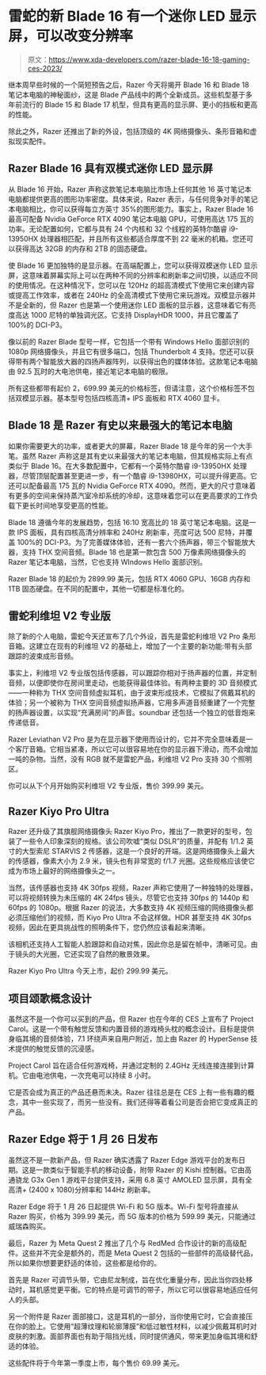 # 雷蛇的新 Blade 16 有一个迷你 LED 显示屏，可以改变分辨率

> 原文：<https://www.xda-developers.com/razer-blade-16-18-gaming-ces-2023/>

继本周早些时候的一个简短预告之后，Razer 今天将揭开 Blade 16 和 Blade 18 笔记本电脑的神秘面纱，这是 Blade 产品线中的两个全新成员。这些机型基于多年前流行的 Blade 15 和 Blade 17 机型，但具有更高的显示屏、更小的挡板和更高的性能。

除此之外，Razer 还推出了新的外设，包括顶级的 4K 网络摄像头、条形音箱和虚拟现实配件。

## Razer Blade 16 具有双模式迷你 LED 显示屏

从 Blade 16 开始，Razer 声称这款笔记本电脑比市场上任何其他 16 英寸笔记本电脑都提供更高的图形功率密度。具体来说，Razer 表示，与任何竞争对手的笔记本电脑相比，你可以获得每立方英寸 35%的图形能力。事实上，Razer Blade 16 最高可配备 Nvidia GeForce RTX 4090 笔记本电脑 GPU，可使用高达 175 瓦的功率。无论配置如何，它都与具有 24 个内核和 32 个线程的英特尔酷睿 i9-13950HX 处理器相匹配，并且所有这些都适合厚度不到 22 毫米的机箱。您还可以获得高达 32GB 的内存和 2TB 的固态硬盘。

使 Blade 16 更加独特的是显示器。在高端配置上，您可以获得双模迷你 LED 显示屏，这意味着屏幕实际上可以在两种不同的分辨率和刷新率之间切换，以适应不同的使用情况。在这种情况下，您可以在 120Hz 的超高清模式下使用它来创建内容或提高工作效率，或者在 240Hz 的全高清模式下使用它来玩游戏。双模显示器并不是全新的，但 Razer 也是第一个使用迷你 LED 面板的显示器，这意味着它有亮度高达 1000 尼特的单独调光区。它支持 DisplayHDR 1000，并且它覆盖了 100%的 DCI-P3。

像以前的 Razer Blade 型号一样，它包括一个带有 Windows Hello 面部识别的 1080p 网络摄像头，并且它有很多端口，包括 Thunderbolt 4 支持。您还可以获得带有两个智能放大器的四扬声器阵列，以获得出色的媒体体验。这款笔记本电脑由 92.5 瓦时的大电池供电，接近笔记本电脑的极限。

所有这些都带有起价 2，699.99 美元的价格标签，但请注意，这个价格标签不包括双模显示器。基本型号包括四核高清+ IPS 面板和 RTX 4060 显卡。

## Blade 18 是 Razer 有史以来最强大的笔记本电脑

如果你需要更大的功率，或者更大的屏幕，Razer Blade 18 是今年的另一个大手笔。虽然 Razer 声称这是其有史以来最强大的笔记本电脑，但其规格实际上有点类似于 Blade 16。在大多数配置中，它都有一个英特尔酷睿 i9-13950HX 处理器，尽管顶层配置甚至更进一步，有一个酷睿 i9-13980HX，可以提升得更高。它还可以配备最高 175 瓦的 Nvidia GeForce RTX 4090。然而，更大的尺寸意味着有更多的空间来保持蒸汽室冷却系统的冷却，这意味着您可以在更高要求的工作负载下更长时间地享受更高的性能。

Blade 18 遵循今年的发展趋势，包括 16:10 宽高比的 18 英寸笔记本电脑。这是一款 IPS 面板，具有四核高清分辨率和 240Hz 刷新率，亮度可达 500 尼特，并覆盖 100%的 DCI-P3。为了完善媒体体验，还有一套六个扬声器，带三个智能放大器，支持 THX 空间音频。Blade 18 也是第一款包含 500 万像素网络摄像头的 Razer 笔记本电脑，当然，它也支持 WIndows Hello 面部识别。

Razer Blade 18 的起价为 2899.99 美元，包括 RTX 4060 GPU、16GB 内存和 1TB 固态硬盘。在不同的配置中，其他一切都是标准化的。

## 雷蛇利维坦 V2 专业版

除了新的个人电脑，雷蛇今天还宣布了几个外设，首先是雷蛇利维坦 V2 Pro 条形音箱。这建立在现有的利维坦 V2 的基础上，增加了一个主要的新功能:带有头部跟踪的波束成形音频。

事实上，利维坦 V2 专业版包括传感器，可以跟踪你相对于扬声器的位置，并定制音频，以便即使你在房间里走动，也能获得最佳体验。有两种主要的 3D 音频模式——一种称为 THX 空间音频虚拟耳机，由于波束形成技术，它模拟了佩戴耳机的体验；另一个被称为 THX 空间音频虚拟扬声器，它用多声道音频重建了一个完整的扬声器设置，以实现“充满房间”的声音。soundbar 还包括一个独立的低音炮来传递低音。

Razer Leviathan V2 Pro 是为在显示器下使用而设计的，它并不完全意味着是一个客厅音箱。它相当紧凑，所以它可以很容易地在你的显示器下滑动，而不会增加一吨的杂物。当然，没有 RGB 就不是雷蛇产品，利维坦 V2 Pro 支持 30 个照明区。

你可以从下个月开始购买利维坦 V2 专业版，售价 399.99 美元。

## Razer Kiyo Pro Ultra

Razer 还升级了其旗舰网络摄像头 Razer Kiyo Pro，推出了一款更好的型号，包装了一些令人印象深刻的规格。该公司吹嘘“类似 DSLR”的质量，并配有 1/1.2 英寸的大型索尼 STARVIS 2 传感器，这是一个良好的开端。这是网络摄像头上最大的传感器，像素大小为 2.9 米，镜头也有非常宽的 f/1.7 光圈。这些规格应该使它成为市场上最好的网络摄像头之一。

当然，该传感器也支持 4K 30fps 视频，Razer 声称它使用了一种独特的处理器，可以将视频转换为未压缩的 4K 24fps 镜头，尽管它也支持 30fps 的 1440p 和 60fps 的 1080p。根据 Razer 的说法，大多数支持 4K 视频压缩的网络摄像头都必须压缩他们的视频，而 Kiyo Pro Ultra 不会这样做。HDR 甚至支持 4K 30fps 视频，因此在更具挑战性的照明条件下，您仍然应该看起来清晰。

该相机还支持人工智能人脸跟踪和自动对焦，因此你总是留在帧中，清晰可见。由于镜头的大光圈，它还实现了自然的散景效果。

Razer Kiyo Pro Ultra 今天上市，起价 299.99 美元。

## 项目颂歌概念设计

虽然这不是一个你可以买到的产品，但 Razer 也在今年的 CES 上宣布了 Project Carol。这是一个带有触觉反馈和内置音频的游戏椅头枕的概念设计。目标是提供身临其境的音频体验，7.1 环绕声来自用户附近，加上由 Razer 的 HyperSense 技术提供的触觉反馈的沉浸感。

Project Carol 旨在适合任何游戏椅，并通过定制的 2.4GHz 无线连接连接到计算机。它由电池供电，一次充电可以持续 8 小时。

它是否会成为真正的产品还悬而未决。Razer 往往总是在 CES 上有一些有趣的概念，其中一些实现了，而另一些没有。我们还得等着看公司是否会把它变成真正的产品。

## Razer Edge 将于 1 月 26 日发布

虽然这不是一款新产品，但 Razer 确实透露了 Razer Edge 游戏平台的发布日期。这是一款类似于智能手机的移动设备，附带 Razer 的 Kishi 控制器。它由高通骁龙 G3x Gen 1 游戏平台提供支持，采用 6.8 英寸 AMOLED 显示屏，具有全高清+ (2400 x 1080)分辨率和 144Hz 刷新率。

Razer Edge 将于 1 月 26 日起提供 Wi-Fi 和 5G 版本。Wi-Fi 型号将直接从 Razer 购买，价格为 399.99 美元，而 5G 版本的价格为 599.99 美元，只能通过威瑞森购买。

最后，Razer 为 Meta Quest 2 推出了几个与 RedMed 合作设计的新的高级配件。这些并不完全是额外的，而是 Meta Quest 2 包括的一些部件的高级替代品，所以如果你想要更舒适的体验，这些都是给你的。

首先是 Razer 可调节头带，它由尼龙制成，旨在优化重量分布，因此当你四处移动时，耳机感觉更平衡。它的特点是可调节的带子，所以它可以很容易地适应任何人的头部。

另一个附件是 Razer 面部接口，这是耳机的一部分，当你使用它时，它会直接压在你的脸上。它使用“超薄纹理和轮廓薄膜”和低过敏性材料，以减少佩戴耳机时对皮肤的刺激。面部界面也有助于阻挡光线，同时提供通风，带来更加身临其境和舒适的体验。

这些配件将于今年第一季度上市，每个售价 69.99 美元。